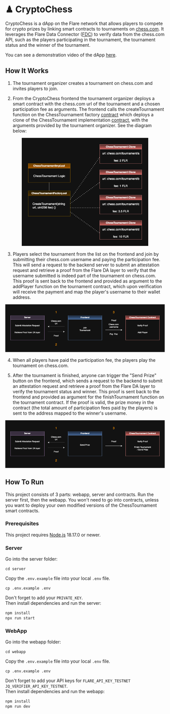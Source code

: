 # ♟ CryptoChess
CryptoChess is a dApp on the Flare network that allows players to compete for crypto prizes by linking smart contracts to tournaments on <a href="https://chess.com" target="_blank">chess.com</a>. It leverages the Flare Data Connector (<a href="https://dev.flare.network/fdc/overview" target="_blank">FDC</a>) to verify data from the chess.com API, such as the players participating in the tournament, the tournament status and the winner of the tournament.

You can see a demonstration video of the dApp <a href="https://youtu.be/hzl9kupwtN8" target="_blank">here</a>.

## How It Works
1. The tournament organizer creates a tournament on chess.com and invites players to join.

2. From the CryptoChess frontend the tournament organizer deploys a smart contract with the chess.com url of the tournament and a chosen participation fee as arguments. The frontend calls the createTournament function on the ChessTournament factory <a href="https://coston2-explorer.flare.network/address/0xE67D4c2E880D6D21659EB58A357f47AF4de1a61c" target="_blank">contract</a> which deploys a clone of the ChessTournament implementation <a href="https://coston2-explorer.flare.network/address/0x35Ebf3282D11e325f9DD307c177e9b6a5CA25864" target="_blank">contract</a>, with the arguments provided by the tournament organizer. See the diagram below:


<div align="center">
<img src="images/contract-diagram.png" alt="Contract Diagram" width="400"/>
</div>


3. Players select the tournament from the list on the frontend and join by submitting their chess.com username and paying the participation fee. This will send a request to the backend server to submit an attestation request and retrieve a proof from the Flare DA layer to verify that the username submitted is indeed part of the tournament on chess.com. This proof is sent back to the frontend and provided as argument to the addPlayer function on the tournament contract, which upon verification will receive the payment and map the player's username to their wallet address.

<div align="center">
<img src="images/add-player-flow.png" alt="Add player Flow" width="700"/>
</div>

4. When all players have paid the participation fee, the players play the tournament on chess.com.

5. After the tournament is finished, anyone can trigger the "Send Prize" button on the frontend, which sends a request to the backend to submit an attestation request and retrieve a proof from the Flare DA layer to verify the tournament status and winner. This proof is sent back to the frontend and provided as argument for the finishTournament function on the tournament contract. If the proof is valid, the prize money in the contract (the total amount of participation fees paid by the players) is sent to the address mapped to the winner's username.

<div align="center">
<img src="images/send-prize-flow.png" alt="Add player Flow" width="700"/>
</div>

## How To Run
This project consists of 3 parts: webapp, server and contracts. Run the server first, then the webapp. You won't need to go into contracts, unless you want to deploy your own modified versions of the ChessTournament smart contracts.

### Prerequisites
This project requires <a href="https://nodejs.org" target="_blank">Node.js</a> 18.17.0 or newer.

### Server
Go into the server folder:
```
cd server
```
Copy the `.env.example` file into your local `.env` file. 
```
cp .env.example .env
```
Don't forget to add your `PRIVATE_KEY`.<br>
Then install dependencies and run the server:
```
npm install
npx run start
```
### WebApp
Go into the webapp folder:
```
cd webapp
```
Copy the `.env.example` file into your local `.env` file.
```
cp .env.example .env
```
Don't forget to add your API keys for `FLARE_API_KEY_TESTNET` `JQ_VERIFIER_API_KEY_TESTNET`.<br> 
Then install dependencies and run the webapp:
```
npm install
npm run dev
```
